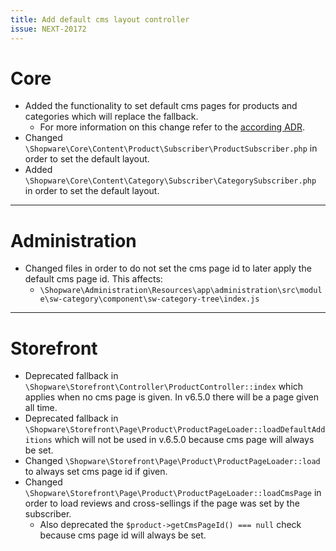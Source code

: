 ```yaml
---
title: Add default cms layout controller
issue: NEXT-20172
---
```

# Core
* Added the functionality to set default cms pages for products and categories which will replace the fallback.
  * For more information on this change refer to the [according ADR](../../adr/2022-04-06-add-default-cms-layouts-to-products-and-categories.md).
* Changed `\Shopware\Core\Content\Product\Subscriber\ProductSubscriber.php` in order to set the default layout.
* Added `\Shopware\Core\Content\Category\Subscriber\CategorySubscriber.php` in order to set the default layout.
___
# Administration
* Changed files in order to do not set the cms page id to later apply the default cms page id. This affects:
  * `\Shopware\Administration\Resources\app\administration\src\module\sw-category\component\sw-category-tree\index.js`
___
# Storefront
* Deprecated fallback in `\Shopware\Storefront\Controller\ProductController::index` which applies when no cms page is given. In v6.5.0 there will be a page given all time.
* Deprecated fallback in `\Shopware\Storefront\Page\Product\ProductPageLoader::loadDefaultAdditions` which will not be used in v.6.5.0 because cms page will always be set.
* Changed `\Shopware\Storefront\Page\Product\ProductPageLoader::load` to always set cms page id if given.
* Changed `\Shopware\Storefront\Page\Product\ProductPageLoader::loadCmsPage` in order to load reviews and cross-sellings if the page was set by the subscriber.
  * Also deprecated the `$product->getCmsPageId() === null` check because cms page id will always be set.
